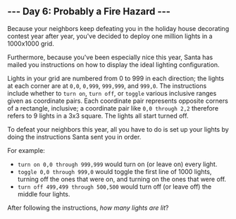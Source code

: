 ## \--- Day 6: Probably a Fire Hazard ---

Because your neighbors keep defeating you in the holiday house
decorating contest year after year, you've decided to deploy one million
lights in a 1000x1000 grid.

Furthermore, because you've been especially nice this year, Santa has
mailed you instructions on how to display the ideal lighting
configuration.

Lights in your grid are numbered from 0 to 999 in each direction; the
lights at each corner are at `0,0`, `0,999`, `999,999`, and `999,0`. The
instructions include whether to `turn on`, `turn off`, or `toggle`
various inclusive ranges given as coordinate pairs. Each coordinate pair
represents opposite corners of a rectangle, inclusive; a coordinate pair
like `0,0 through 2,2` therefore refers to 9 lights in a 3x3 square. The
lights all start turned off.

To defeat your neighbors this year, all you have to do is set up your
lights by doing the instructions Santa sent you in order.

For example:

  - `turn on 0,0 through 999,999` would turn on (or leave on) every
    light.
  - `toggle 0,0 through 999,0` would toggle the first line of 1000
    lights, turning off the ones that were on, and turning on the ones
    that were off.
  - `turn off 499,499 through 500,500` would turn off (or leave off) the
    middle four lights.

After following the instructions, *how many lights are lit*?
